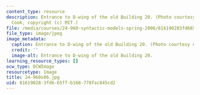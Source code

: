 ```yaml
---
content_type: resource
description: Entrance to D-wing of the old Building 20. (Photo courtesy of John F.
  Cook, copyright (c) MIT.)
file: /media/courses/24-960-syntactic-models-spring-2006/816190283fd665ffb168778fac845cd2_24-960s06.jpg
file_type: image/jpeg
image_metadata:
  caption: Entrance to D-wing of the old Building 20. (Photo courtesy of John F. Cook.)
  credit: ''
  image-alt: Entrance to D-wing of the old Building 20.
learning_resource_types: []
ocw_type: OCWImage
resourcetype: Image
title: 24-960s06.jpg
uid: 81619028-3fd6-65ff-b168-778fac845cd2
---
```

